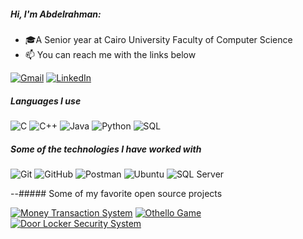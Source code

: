 

##### Hi, I'm Abdelrahman:

- 🎓A Senior year at Cairo University Faculty of Computer Science
- :mailbox: You can reach me with the links below

[![Gmail](https://img.shields.io/badge/-GMAIL-D14836?style=for-the-badge&logo=gmail&logoColor=white)](mailto:abdelrahmangomaa3005@gmail.com)
[![LinkedIn](https://img.shields.io/badge/-LINKEDIN-0077B5?style=for-the-badge&logo=linkedin&logoColor=white)](https://www.linkedin.com/in/abdelrahman-gomaa-028477202/)

##### Languages I use

![C](https://img.shields.io/badge/-C-000000?style=flat&logo=c)
![C++](https://img.shields.io/badge/-C++-000000?style=flat&logo=c%2B%2B)
![Java](https://img.shields.io/badge/-Java-000000?style=flat&logo=java)
![Python](https://img.shields.io/badge/-Python-000000?style=flat&logo=python)
![SQL](https://img.shields.io/badge/-SQL-000000?style=flat&logo=postgresql)

##### Some of the technologies I have worked with

![Git](https://img.shields.io/badge/-Git-222222?style=flat&logo=git&logoColor=F05032)
![GitHub](https://img.shields.io/badge/-GitHub-222222?style=flat&logo=github&logoColor=181717)
![Postman](https://img.shields.io/badge/-Postman-FF6C37?style=flat&logo=postman&logoColor=white)
![Ubuntu](https://img.shields.io/badge/-Ubuntu-E95420?style=flat&logo=ubuntu&logoColor=white)
![SQL Server](https://img.shields.io/badge/-SQL%20Server-CC2927?style=flat&logo=microsoft-sql-server&logoColor=white)


--##### Some of my favorite open source projects

[![Money Transaction System](https://img.shields.io/badge/-Money%20Transaction%20System-444444?style=flat&logo=github&logoColor=white)](https://github.com/Abdelrahman-G/Money-Transaction-System)
[![Othello Game](https://img.shields.io/badge/-Othello%20Game-2C2C2C?style=flat&logo=github&logoColor=white)](https://github.com/Abdelrahman-G/Othello_game)
[![Door Locker Security System](https://img.shields.io/badge/-Door%20Locker%20Security%20System-2C2C2C?style=flat&logo=github&logoColor=white)](https://github.com/Abdelrahman-G/Door-Locker-Security-System)



